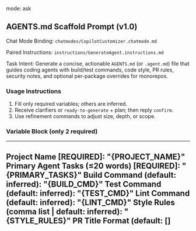 mode: ask
## AGENTS.md Scaffold Prompt (v1.0)

Chat Mode Binding: `chatmodes/CopilotCustomizer.chatmode.md`

Paired Instructions: `instructions/GenerateAgent.instructions.md`

Task Intent: Generate a concise, actionable `AGENTS.md` (or `.agent.md`) file that guides coding agents with build/test commands, code style, PR rules, security notes, and optional per-package overrides for monorepos.

### Usage Instructions
1. Fill only required variables; others are inferred.
2. Receive clarifiers or `ready-to-generate` + plan; then reply `confirm`.
3. Use refinement commands to adjust size, depth, or scope.

### Variable Block (only 2 required)
---
Project Name [REQUIRED]: "{PROJECT_NAME}"
Primary Agent Tasks (≤20 words) [REQUIRED]: "{PRIMARY_TASKS}"
Build Command (default: inferred): "{BUILD_CMD}"
Test Command (default: inferred): "{TEST_CMD}"
Lint Command (default: inferred): "{LINT_CMD}"
Style Rules (comma list | default: inferred): "{STYLE_RULES}"
PR Title Format (default: [<project>] <Title>): "{PR_TITLE}"
Security Notes (default: none): "{SECURITY_NOTES}"
Monorepo (yes|no | default: no): {IS_MONOREPO}
Per-Package Pattern (default: packages/*): "{PACKAGE_GLOB}"
Risk Sensitivity (low|medium|high | default: medium): {RISK_SENSITIVITY}
Token Priority (brevity|balance|detail | default: brevity): {TOKEN_PRIORITY}
---

### Validation Rules
- Require `{PROJECT_NAME}` and `{PRIMARY_TASKS}`.
- Omitted commands -> infer (`pnpm` if standard, else `npm run ...`).
- `{IS_MONOREPO}`=yes -> add nested AGENTS.md + filter examples.
- `{RISK_SENSITIVITY}`=high -> include Security checklist.
- `{TOKEN_PRIORITY}`=brevity -> bullet/tables first.
- No dangling placeholders.

### Generation Gate
Respond with clarifying questions OR `ready-to-generate` plus a compact section list. Wait for `confirm` before emitting the `AGENTS.md`.

### Output Requirements (On Confirm)
Produce a complete `AGENTS.md` (or `.agent.md`) containing:
1. Title and short purpose line
2. Quick Start (install, build, test, lint)
3. Code Style (lint/format rules synopsis)
4. Testing Instructions (commands, focus flags, CI notes)
5. PR Instructions (title format, pre-commit checks)
6. Security Considerations (only if risk is high or notes provided)
7. Monorepo Guidance (only if monorepo=true): per-package commands and nested AGENTS.md rules
8. Conflict Resolution Note: explicit chat > nearest AGENTS.md > global instructions
9. Example commands (copy-pasteable)
10. Version note `v1.0`

### Default Refinement Commands
`refine: concise`, `refine: optimize`, `refine: expand`, `refine: risks`

### Internal Quality Checklist
- Mandatory variables set; commands present or inferred
- Conflict resolution note included
- No placeholders
- Token strategy matches `{TOKEN_PRIORITY}`

### Example (Minimal Input)
```
{PROJECT_NAME}=Acme Web
{PRIMARY_TASKS}=Implement features, run tests, open PRs
```
Auto-infers: `pnpm` commands (or npm), style rules, PR title format; adds monorepo section only if requested.

### Version Note
Conforms to `NewPrompt.prompt.md` schema intent (v1.0).
